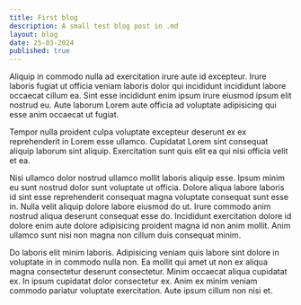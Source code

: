 ```yaml
---
title: First blog
description: A small test blog post in .md
layout: blog
date: 25-03-2024
published: true
---
```


Aliquip in commodo nulla ad exercitation irure aute id excepteur. Irure laboris fugiat ut officia veniam laboris dolor qui incididunt incididunt labore occaecat cillum ea. Sint esse incididunt enim ipsum irure eiusmod ipsum elit nostrud eu. Aute laborum Lorem aute officia ad voluptate adipisicing qui esse anim occaecat ut fugiat.

Tempor nulla proident culpa voluptate excepteur deserunt ex ex reprehenderit in Lorem esse ullamco. Cupidatat Lorem sint consequat aliquip laborum sint aliquip. Exercitation sunt quis elit ea qui nisi officia velit et ea.

Nisi ullamco dolor nostrud ullamco mollit laboris aliquip esse. Ipsum minim eu sunt nostrud dolor sunt voluptate ut officia. Dolore aliqua labore laboris id sint esse reprehenderit consequat magna voluptate consequat sunt esse in. Nulla velit aliquip dolore labore eiusmod do ut. Irure commodo anim nostrud aliqua deserunt consequat esse do. Incididunt exercitation dolore id dolore enim aute dolore adipisicing proident magna id non anim mollit. Anim ullamco sunt nisi non magna non cillum duis consequat minim.

Do laboris elit minim laboris. Adipisicing veniam quis labore sint dolore in voluptate in in commodo nulla non. Ea mollit qui amet ut non ex aliqua magna consectetur deserunt consectetur. Minim occaecat aliqua cupidatat ex. In ipsum cupidatat dolor consectetur ex. Anim ex minim veniam commodo pariatur voluptate exercitation. Aute ipsum cillum non nisi et.
